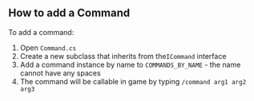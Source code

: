## How to add a Command

To add a command:

1. Open `Command.cs`
2. Create a new subclass that inherits from the`ICommand` interface
3. Add a command instance by name to `COMMANDS_BY_NAME` - the name cannot have any spaces
4. The command will be callable in game by typing `/command arg1 arg2 arg3`
